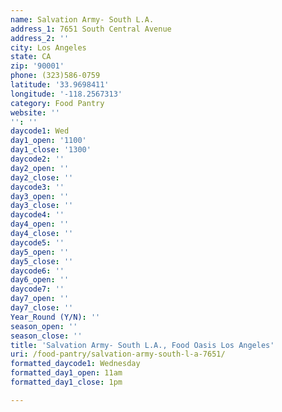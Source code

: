 ```yaml
---
name: Salvation Army- South L.A.
address_1: 7651 South Central Avenue
address_2: ''
city: Los Angeles
state: CA
zip: '90001'
phone: (323)586-0759
latitude: '33.9698411'
longitude: '-118.2567313'
category: Food Pantry
website: ''
'': ''
daycode1: Wed
day1_open: '1100'
day1_close: '1300'
daycode2: ''
day2_open: ''
day2_close: ''
daycode3: ''
day3_open: ''
day3_close: ''
daycode4: ''
day4_open: ''
day4_close: ''
daycode5: ''
day5_open: ''
day5_close: ''
daycode6: ''
day6_open: ''
daycode7: ''
day7_open: ''
day7_close: ''
Year_Round (Y/N): ''
season_open: ''
season_close: ''
title: 'Salvation Army- South L.A., Food Oasis Los Angeles'
uri: /food-pantry/salvation-army-south-l-a-7651/
formatted_daycode1: Wednesday
formatted_day1_open: 11am
formatted_day1_close: 1pm

---
```

